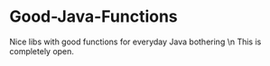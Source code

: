# Good-Java-Functions
Nice libs with good functions for everyday Java bothering
\n This is completely open.
